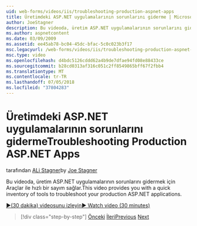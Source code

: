```yaml
---
uid: web-forms/videos/iis/troubleshooting-production-aspnet-apps
title: Üretimdeki ASP.NET uygulamalarının sorunlarını giderme | Microsoft Docs
author: JoeStagner
description: Bu videoda, üretim ASP.NET uygulamalarının sorunlarını gidermek için Araçlar ile hızlı bir sayım sağlar.
ms.author: aspnetcontent
ms.date: 03/09/2009
ms.assetid: ee45ab78-bc04-45dc-bfac-5c0c023b3f17
msc.legacyurl: /web-forms/videos/iis/troubleshooting-production-aspnet-apps
msc.type: video
ms.openlocfilehash: d4bdc5126cddd62a4b9de7dfae94fd08e88433ce
ms.sourcegitcommit: b28cd0313af316c051c2ff8549865bff67f2fbb4
ms.translationtype: MT
ms.contentlocale: tr-TR
ms.lasthandoff: 07/05/2018
ms.locfileid: "37804283"
---
```

<a name="troubleshooting-production-aspnet-apps"></a><span data-ttu-id="f04e2-103">Üretimdeki ASP.NET uygulamalarının sorunlarını giderme</span><span class="sxs-lookup"><span data-stu-id="f04e2-103">Troubleshooting Production ASP.NET Apps</span></span>
====================
<span data-ttu-id="f04e2-104">tarafından [ALi Stagner](https://github.com/JoeStagner)</span><span class="sxs-lookup"><span data-stu-id="f04e2-104">by [Joe Stagner](https://github.com/JoeStagner)</span></span>

<span data-ttu-id="f04e2-105">Bu videoda, üretim ASP.NET uygulamalarının sorunlarını gidermek için Araçlar ile hızlı bir sayım sağlar.</span><span class="sxs-lookup"><span data-stu-id="f04e2-105">This video provides you with a quick inventory of tools to troubleshoot your production ASP.NET applications.</span></span>

[<span data-ttu-id="f04e2-106">&#9654;(30 dakika) videosunu izleyin</span><span class="sxs-lookup"><span data-stu-id="f04e2-106">&#9654; Watch video (30 minutes)</span></span>](https://channel9.msdn.com/Blogs/ASP-NET-Site-Videos/troubleshooting-production-aspnet-apps)

> [!div class="step-by-step"]
> <span data-ttu-id="f04e2-107">[Önceki](feature-specific-delegated-management.md)
> [İleri](creating-a-site-with-iis7-manager.md)</span><span class="sxs-lookup"><span data-stu-id="f04e2-107">[Previous](feature-specific-delegated-management.md)
[Next](creating-a-site-with-iis7-manager.md)</span></span>
